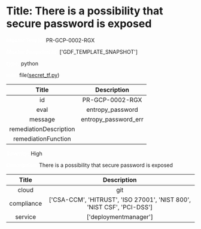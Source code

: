 



# Title: There is a possibility that secure password is exposed


***<font color="white">Master Test Id:</font>*** PR-GCP-0002-RGX

***<font color="white">Master Snapshot Id:</font>*** ['GDF_TEMPLATE_SNAPSHOT']

***<font color="white">type:</font>*** python

***<font color="white">rule:</font>*** file([secret_tf.py])  
  
  
  
  

|Title|Description|
| :---: | :---: |
|id|PR-GCP-0002-RGX|
|eval|entropy_password|
|message|entropy_password_err|
|remediationDescription||
|remediationFunction||


***<font color="white">Severity:</font>*** High

***<font color="white">Description:</font>*** There is a possibility that secure password is exposed  
  
  

|Title|Description|
| :---: | :---: |
|cloud|git|
|compliance|['CSA-CCM', 'HITRUST', 'ISO 27001', 'NIST 800', 'NIST CSF', 'PCI-DSS']|
|service|['deploymentmanager']|



[secret_tf.py]: https://github.com/prancer-io/prancer-compliance-test/tree/master/google/iac/secret_tf.py
